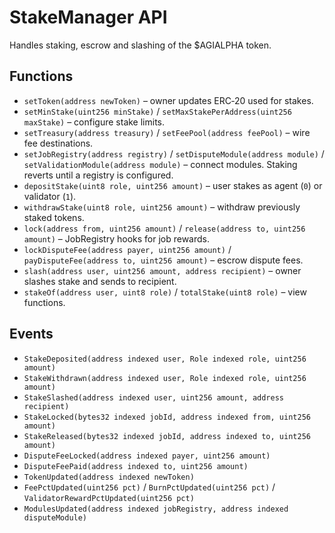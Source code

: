 # StakeManager API

Handles staking, escrow and slashing of the $AGIALPHA token.

## Functions
- `setToken(address newToken)` – owner updates ERC‑20 used for stakes.
- `setMinStake(uint256 minStake)` / `setMaxStakePerAddress(uint256 maxStake)` – configure stake limits.
- `setTreasury(address treasury)` / `setFeePool(address feePool)` – wire fee destinations.
- `setJobRegistry(address registry)` / `setDisputeModule(address module)` / `setValidationModule(address module)` – connect modules. Staking reverts until a registry is configured.
- `depositStake(uint8 role, uint256 amount)` – user stakes as agent (`0`) or validator (`1`).
- `withdrawStake(uint8 role, uint256 amount)` – withdraw previously staked tokens.
- `lock(address from, uint256 amount)` / `release(address to, uint256 amount)` – JobRegistry hooks for job rewards.
- `lockDisputeFee(address payer, uint256 amount)` / `payDisputeFee(address to, uint256 amount)` – escrow dispute fees.
- `slash(address user, uint256 amount, address recipient)` – owner slashes stake and sends to recipient.
- `stakeOf(address user, uint8 role)` / `totalStake(uint8 role)` – view functions.

## Events
- `StakeDeposited(address indexed user, Role indexed role, uint256 amount)`
- `StakeWithdrawn(address indexed user, Role indexed role, uint256 amount)`
- `StakeSlashed(address indexed user, uint256 amount, address recipient)`
- `StakeLocked(bytes32 indexed jobId, address indexed from, uint256 amount)`
- `StakeReleased(bytes32 indexed jobId, address indexed to, uint256 amount)`
- `DisputeFeeLocked(address indexed payer, uint256 amount)`
- `DisputeFeePaid(address indexed to, uint256 amount)`
- `TokenUpdated(address indexed newToken)`
- `FeePctUpdated(uint256 pct)` / `BurnPctUpdated(uint256 pct)` / `ValidatorRewardPctUpdated(uint256 pct)`
- `ModulesUpdated(address indexed jobRegistry, address indexed disputeModule)`
